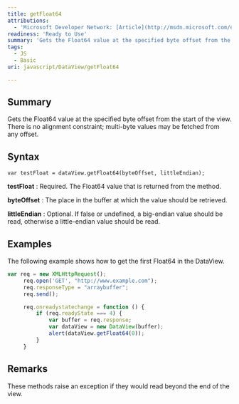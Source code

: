 ```yaml
---
title: getFloat64
attributions:
  - 'Microsoft Developer Network: [Article](http://msdn.microsoft.com/en-us/library/ie/br212466(v=vs.94).aspx)'
readiness: 'Ready to Use'
summary: 'Gets the Float64 value at the specified byte offset from the start of the view. There is no alignment constraint; multi-byte values may be fetched from any offset.'
tags:
  - JS
  - Basic
uri: javascript/DataView/getFloat64

---
```

## Summary

Gets the Float64 value at the specified byte offset from the start of the view. There is no alignment constraint; multi-byte values may be fetched from any offset.

## Syntax

    var testFloat = dataView.getFloat64(byteOffset, littleEndian);

**testFloat**
:   Required. The Float64 value that is returned from the method.

**byteOffset**
:   The place in the buffer at which the value should be retrieved.

**littleEndian**
:   Optional. If false or undefined, a big-endian value should be read, otherwise a little-endian value should be read.

## Examples

The following example shows how to get the first Float64 in the DataView.

``` js
var req = new XMLHttpRequest();
     req.open('GET', "http://www.example.com");
     req.responseType = "arraybuffer";
     req.send();

     req.onreadystatechange = function () {
         if (req.readyState === 4) {
             var buffer = req.response;
             var dataView = new DataView(buffer);
             alert(dataView.getFloat64(0));
         }
     }
```

## Remarks

These methods raise an exception if they would read beyond the end of the view.

